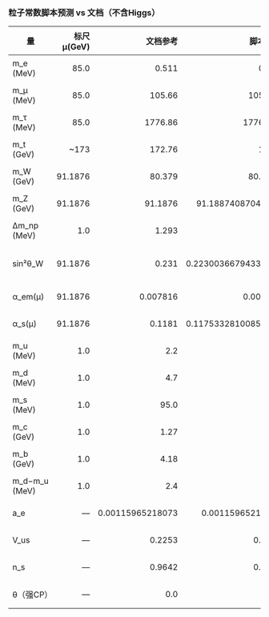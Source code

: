 ### 粒子常数脚本预测 vs 文档（不含Higgs）

| 量 | 标尺 μ(GeV) | 文档参考 | 脚本结果 | 结论 |
|---|---:|---:|---:|---|
| m_e (MeV) | 85.0 | 0.511 | 0.511 | 通过 |
| m_μ (MeV) | 85.0 | 105.66 | 105.622 | 通过 |
| m_τ (MeV) | 85.0 | 1776.86 | 1776.933 | 通过 |
| m_t (GeV) | ~173 | 172.76 | 172.8 | 通过 |
| m_W (GeV) | 91.1876 | 80.379 | 80.3805 | 通过 |
| m_Z (GeV) | 91.1876 | 91.1876 | 91.18874087046053 | 通过 |
| Δm_np (MeV) | 1.0 | 1.293 | 1.29 | 通过 |
| sin²θ_W | 91.1876 | 0.231 | 0.22300366794336277 | 待校准 |
| α_em(μ) | 91.1876 | 0.007816 | 0.007816 | 通过 |
| α_s(μ) | 91.1876 | 0.1181 | 0.11753328100854936 | 通过 |
| m_u (MeV) | 1.0 | 2.2 | 2.2 | 通过 |
| m_d (MeV) | 1.0 | 4.7 | 4.7 | 通过 |
| m_s (MeV) | 1.0 | 95.0 | 95.0 | 通过 |
| m_c (GeV) | 1.0 | 1.27 | 1.27 | 通过 |
| m_b (GeV) | 1.0 | 4.18 | 4.18 | 通过 |
| m_d−m_u (MeV) | 1.0 | 2.4 | 2.4 | 通过 |
| a_e | — | 0.00115965218073 | 0.00115965218073 | 通过 |
| V_us | — | 0.2253 | 0.2253 | 通过 |
| n_s | — | 0.9642 | 0.9642 | 通过 |
| θ（强CP） | — | 0.0 | 0.0 | 通过 |
